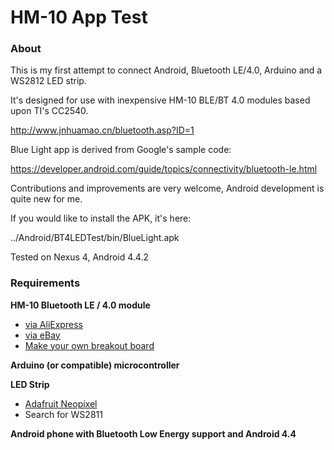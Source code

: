 # HM-10 App Test

### About

This is my first attempt to connect Android, Bluetooth LE/4.0, Arduino and a WS2812 LED strip.

It's designed for use with inexpensive HM-10 BLE/BT 4.0 modules based upon TI's CC2540.

http://www.jnhuamao.cn/bluetooth.asp?ID=1

Blue Light app is derived from Google's sample code:

https://developer.android.com/guide/topics/connectivity/bluetooth-le.html

Contributions and improvements are very welcome, Android development is quite new for me.

If you would like to install the APK, it's here:

../Android/BT4LEDTest/bin/BlueLight.apk

Tested on Nexus 4, Android 4.4.2

### Requirements

**HM-10 Bluetooth LE / 4.0 module**

* [via AliExpress](http://www.aliexpress.com/item/Free-Shipping-1pc-HM-10-transparent-serial-port-Bluetooth-4-0-module-with-logic-level-translator/1214902105.html)
* [via eBay](http://www.ebay.com/itm/281193619880)
* [Make your own breakout board](http://letsmakerobots.com/node/38009)

**Arduino (or compatible) microcontroller**

**LED Strip**

* [Adafruit Neopixel](https://www.adafruit.com/category/37_168)
* Search for WS2811

**Android phone with Bluetooth Low Energy support and Android 4.4**